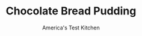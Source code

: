 ---
layout: ../../layouts/MarkdownPostLayout.astro
title: Chocolate Bread Pudding
author: America's Test Kitchen
pubDate: 2023-03-15
description: "Most versions for chocolate bread pudding turn out treacly and dull, but the combination sounds like a match made in heaven. To fix this creamy, custardy pudding, our recipe is enriched with a ganache sauce made of melted chocolate and cream."
image_url: https://res.cloudinary.com/hksqkdlah/image/upload/ar_1:1,c_fill,dpr_2.0,f_auto,fl_lossy.progressive.strip_profile,g_faces:auto,q_auto:low,w_344/SFS_Chocolate-Bread-Pudding_068_ez2c8a
tags: ["Desserts or Baked Goods","Chocolate","Breads","Puddings, Custards, Gelatins, & Souffles"]
calories: 7458
protein: 10
carbohydrates: 54
fats: 
fiber: 3
ingredients: ["1 (12-inch), loaf challah, cut into 1/2-inch cubes (about 12 cups) (see note)","4 cups, heavy cream","2 cups, whole milk","1/2 cup (1½ ounces), Dutch-processed cocoa powder","1 tablespoon, instant espresso powder","1 cup (7 ounces), sugar","8 ounces, semisweet chocolate, chopped","10 large, egg yolks"]
serves: 12
time: "2 hours, plus 30 minutes cooling"
instructions: ["Adjust oven rack to middle position and heat oven to 300 degrees. Toast bread on rimmed baking sheet, stirring occasionally, until golden and crisp, about 30 minutes. Transfer to large bowl.","Increase oven temperature to 325 degrees. Grease 13- by 9-inch baking pan. Heat 1½ cups cream, milk, cocoa, espresso, and ½ cup sugar in saucepan over medium-high heat, stirring occasionally, until steaming and sugar dissolves. Pour warm cream mixture over toasted bread and let stand, tossing occasionally, until liquid has been absorbed, about 10 minutes.","Meanwhile, bring additional 1 cup cream to simmer in saucepan over medium-high heat. Remove from heat and stir in chocolate until smooth. Transfer 1 cup chocolate mixture to medium bowl and let cool 5 minutes (cover pan and reserve remaining chocolate mixture for serving). Add egg yolks, remaining cream, and remaining sugar to bowl with chocolate mixture and whisk to combine.","Transfer soaked bread mixture to prepared pan and pour chocolate custard mixture evenly over bread. Bake until pudding is just set and surface is slightly crisp, about 45 minutes. Let cool 30 minutes. Warm reserved chocolate mixture over low heat, then pour over bread pudding. Serve. (Leftover bread pudding should be refrigerated; reheat individual portions in microwave.)","Make Ahead: In step 4, once soaked bread mixture has been transferred to prepared pan, the pan can be covered with plastic wrap and refrigerated overnight. When ready to bake, remove plastic and proceed with recipe as directed, increasing baking time to 55 to 60 minutes. Let reserved chocolate serving sauce cool, then cover with plastic wrap and refrigerate. Heat sauce in microwave when needed."]
nutrition: ["334 mg Potassium","231 mg Phosphorus","163 mg Calcium","2 mg Iron","57 mg Magnesium","209 mg Sodium","1 mg Zinc","42 g Fat","2 mg Niacin (B3)","13 g Monounsaturated","2 g Polyunsaturated","2 µg Vitamin D","286 mg Cholesterol","24 g Saturated","3 g Fiber","14 µg Folic acid","57 µg Folate (food)","31 g Sugars","4 µg Vitamin K","104 g Water","54 g Carbs","81 µg Folate equivalent (total)","10 g Protein","1 mg Vitamin E","423 µg Vitamin A","621 kcal Energy","26 g Sugars, added","7458 calories"]
notes: "Challah can be found in most bakeries and many supermarkets. It is important to use Dutch-processed cocoa in this recipe. Natural cocoa powder will make the bread pudding too bitter."
---